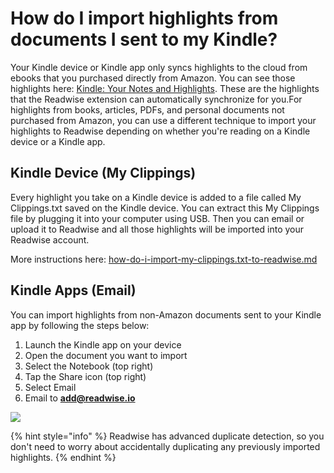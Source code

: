 # How do I import highlights from documents I sent to my Kindle?

Your Kindle device or Kindle app only syncs highlights to the cloud from ebooks that you purchased directly from Amazon. You can see those highlights here: [Kindle: Your Notes and Highlights](http://read.amazon.com/notebook). These are the highlights that the Readwise extension can automatically synchronize for you.For highlights from books, articles, PDFs, and personal documents not purchased from Amazon, you can use a different technique to import your highlights to Readwise depending on whether you're reading on a Kindle device or a Kindle app.

## Kindle Device (My Clippings)

Every highlight you take on a Kindle device is added to a file called My Clippings.txt saved on the Kindle device. You can extract this My Clippings file by plugging it into your computer using USB. Then you can email or upload it to Readwise and all those highlights will be imported into your Readwise account.

More instructions here: [how-do-i-import-my-clippings.txt-to-readwise.md](how-do-i-import-my-clippings.txt-to-readwise.md "mention")

## Kindle Apps (Email) <a href="#email" id="email"></a>

You can import highlights from non-Amazon documents sent to your Kindle app by following the steps below:

1. Launch the Kindle app on your device
2. Open the document you want to import
3. Select the Notebook (top right)
4. Tap the Share icon (top right)
5. Select Email
6. Email to **add@readwise.io**

![](https://d33v4339jhl8k0.cloudfront.net/docs/assets/5eb8cc86042863474d1a75fd/images/5ee2f8132c7d3a10cba8cdbe/file-PwMVoCfkvC.gif)

{% hint style="info" %}
Readwise has advanced duplicate detection, so you don't need to worry about accidentally duplicating any previously imported highlights.
{% endhint %}
